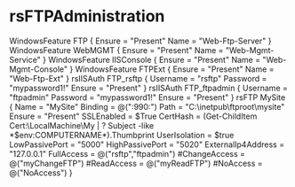 rsFTPAdministration
===================


   WindowsFeature FTP
    {
        Ensure = "Present"
        Name = "Web-Ftp-Server"
    }
    WindowsFeature WebMGMT
    {
        Ensure = "Present"
        Name = "Web-Mgmt-Service"
    }
    WindowsFeature IISConsole
    {
        Ensure = "Present"
        Name = "Web-Mgmt-Console"
    }
    WindowsFeature FTPExt
    {
        Ensure = "Present"
        Name = "Web-Ftp-Ext"
    }
    rsIISAuth FTP_rsftp
    {
        Username = "rsftp"
        Password = "mypassword1!"
        Ensure = "Present"
    }
    rsIISAuth FTP_ftpadmin
    {
        Username = "ftpadmin"
        Password = "mypassword1!"
        Ensure = "Present"
    }
    rsFTP MySite
    {
        Name = "MySite"
        Binding = @(":990:")
        Path = "C:\inetpub\ftproot\mysite"
        Ensure = "Present"
        SSLEnabled = $True
        CertHash = (Get-ChildItem Cert:\LocalMachine\My | ? Subject -like *$env:COMPUTERNAME*).Thumbprint
        UserIsolation = $true
        LowPassivePort = "5000"
        HighPassivePort = "5020"
        ExternalIp4Address = "127.0.0.1"
        FullAccess = @("rsftp","ftpadmin")
        #ChangeAccess = @("myChangeFTP")
        #ReadAccess = @("myReadFTP")
        #NoAccess = @("NoAccess")
    }